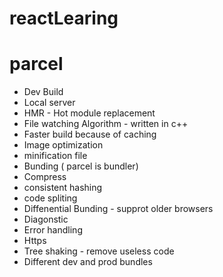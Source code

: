 # reactLearing

# parcel
- Dev Build
- Local server
- HMR - Hot module replacement
- File watching Algorithm - written in c++
- Faster build because of caching 
- Image optimization 
- minification file
- Bunding ( parcel is bundler)
- Compress 
- consistent hashing
- code spliting 
- Diffenential Bunding - supprot older browsers
- Diagonstic
- Error handling 
- Https 
- Tree shaking - remove useless code
- Different dev and prod bundles
